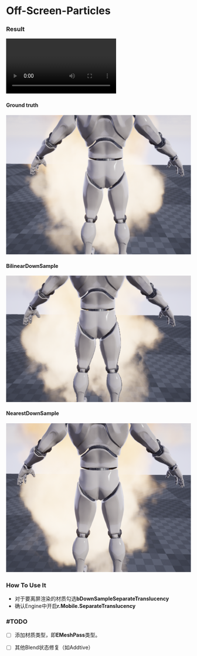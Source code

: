 # Off-Screen-Particles

### Result



<video src="assets/HUAWEI_META20.mp4"></video>


#### Ground truth

![image-20200723155349846](assets/Ground_truth.png)



#### BilinearDownSample

![image-20200723155338794](assets/BilinearDowmSample.png)



#### NearestDownSample

![image-20200723160345299](assets/NearestDownSample.png)



### How To Use It

- 对于要离屏渲染的材质勾选**bDownSampleSeparateTranslucency**
- 确认Engine中开启**r.Mobile.SeparateTranslucency**



### #TODO

- [ ] 添加材质类型，即**EMeshPass**类型。

- [ ] 其他Blend状态修复（如Addtive）